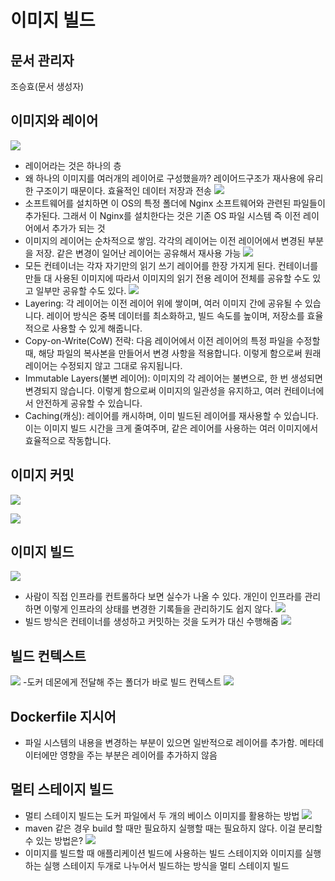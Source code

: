 # 이미지 빌드

## 문서 관리자

조승효(문서 생성자)

## 이미지와 레이어

![](./img/이미지레이어1.png)

- 레이어라는 것은 하나의 층
- 왜 하나의 이미지를 여러개의 레이어로 구성했을까? 레이어드구조가 재사용에 유리한 구조이기 때문이다. 효율적인 데이터 저장과 전송
  ![](./img/이미지레이어2.png)
- 소프트웨어를 설치하면 이 OS의 특정 폴더에 Nginx 소프트웨어와 관련된 파일들이 추가된다. 그래서 이 Nginx를 설치한다는 것은 기존 OS 파일 시스템 즉 이전 레이어에서 추가가 되는 것
- 이미지의 레이어는 순차적으로 쌓임. 각각의 레이어는 이전 레이어에서 변경된 부분을 저장. 같은 변경이 일어난 레이어는 공유해서 재사용 가능
  ![](./img/이미지레이어와컨테이너레이어.png)
- 모든 컨테이너는 각자 자기만의 읽기 쓰기 레이어를 한장 가지게 된다. 컨테이너를 만들 대 사용된 이미지에 따라서 이미지의 읽기 전용 레이어 전체를 공유할 수도 있고 일부만 공유할 수도 있다.
  ![](./img/이미지레이어와컨테이너레이어2.png)
- Layering: 각 레이어는 이전 레이어 위에 쌓이며, 여러 이미지 간에 공유될 수 있습니다. 레이어 방식은 중복 데이터를 최소화하고, 빌드 속도를 높이며, 저장소를 효율적으로 사용할 수 있게 해줍니다.
- Copy-on-Write(CoW) 전략: 다음 레이어에서 이전 레이어의 특정 파일을 수정할 때, 해당 파일의 복사본을 만들어서 변경 사항을 적용합니다. 이렇게 함으로써 원래 레이어는 수정되지 않고 그대로 유지됩니다.
- Immutable Layers(불변 레이어): 이미지의 각 레이어는 불변으로, 한 번 생성되면 변경되지 않습니다. 이렇게 함으로써 이미지의 일관성을 유지하고, 여러 컨테이너에서 안전하게 공유할 수 있습니다.
- Caching(캐싱): 레이어를 캐시하며, 이미 빌드된 레이어를 재사용할 수 있습니다. 이는 이미지 빌드 시간을 크게 줄여주며, 같은 레이어를 사용하는 여러 이미지에서 효율적으로 작동합니다.

## 이미지 커밋

![](./img/이미지커밋1.png)

![](./img/이미지커밋2.png)

## 이미지 빌드

![](./img/IaC와이미지빌드.png)

- 사람이 직접 인프라를 컨트롤하다 보면 실수가 나올 수 있다. 개인이 인프라를 관리하면 이렇게 인프라의 상태를 변경한 기록들을 관리하기도 쉽지 않다.
  ![](./img/이미지빌드1.png)
- 빌드 방식은 컨테이너를 생성하고 커밋하는 것을 도커가 대신 수행해줌
  ![](./img/commit과build.png)

## 빌드 컨텍스트

![](./img/빌드컨텍스트.png) -도커 데몬에게 전달해 주는 폴더가 바로 빌드 컨텍스트
![](./img/dockerignore.png)

## Dockerfile 지시어

- 파일 시스템의 내용을 변경하는 부분이 있으면 일반적으로 레이어를 추가함. 메타데이터에만 영향을 주는 부분은 레이어를 추가하지 않음

## 멀티 스테이지 빌드

- 멀티 스테이지 빌드는 도커 파일에서 두 개의 베이스 이미지를 활용하는 방법
  ![](./img/springboot이미지구성.png)
- maven 같은 경우 build 할 때만 필요하지 실행할 때는 필요하지 않다. 이걸 분리할 수 있는 방법은?
  ![](./img/멀티스테이지빌드.png)
- 이미지를 빌드할 때 애플리케이션 빌드에 사용하는 빌드 스테이지와 이미지를 실행하는 실행 스테이지 두개로 나누어서 빌드하는 방식을 멀티 스테이지 빌드
